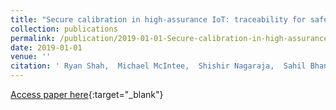 ```yaml
---
title: "Secure calibration in high-assurance IoT: traceability for safety resilience"
collection: publications
permalink: /publication/2019-01-01-Secure-calibration-in-high-assurance-IoT-traceability-for-safety-resilience
date: 2019-01-01
venue: ''
citation: ' Ryan Shah,  Michael McIntee,  Shishir Nagaraja,  Sahil Bhandary,  Prerna Arote,  Joy Kuri, &quot;Secure calibration in high-assurance IoT: traceability for safety resilience.&quot; , 2019.'
---
```

[Access paper here](/files/shah2019secure.pdf){:target="_blank"}
